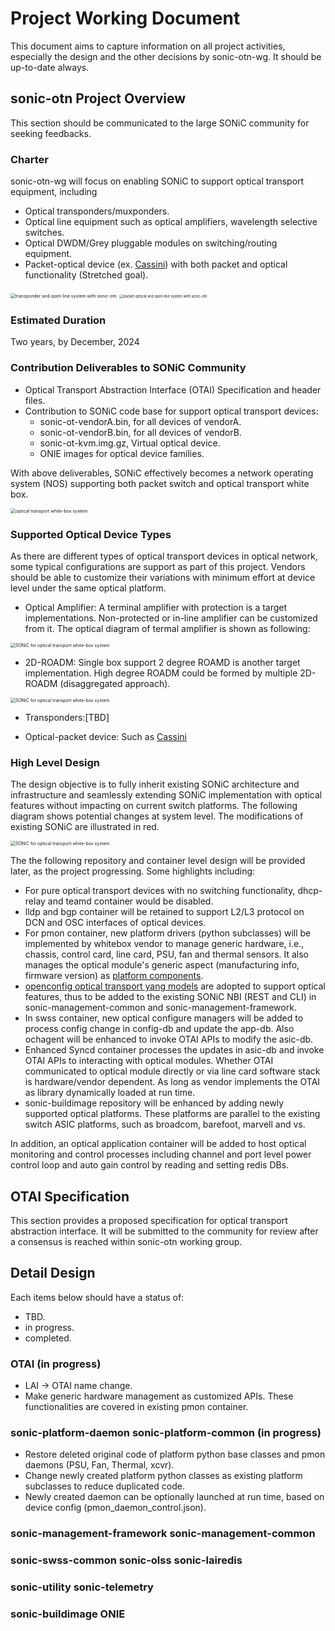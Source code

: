 
# Project Working Document

This document aims to capture information on all project activities, especially the design and the other decisions by sonic-otn-wg. It should be up-to-date always. 

## sonic-otn Project Overview
This section should be communicated to the large SONiC community for seeking feedbacks.

### Charter
sonic-otn-wg will focus on enabling SONiC to support optical transport equipment, including
* Optical transponders/muxponders.
* Optical line equipment such as optical amplifiers, wavelength selective switches.  
* Optical DWDM/Grey pluggable modules on switching/routing equipment.
* Packet-optical device (ex. [Cassini](https://telecominfraproject.com/oopt/)) with both packet and optical functionality (Stretched goal).

<img src="assets/sonic-otn-transponder-open-line-system.png" alt="transponder and open line system with sonic-otn" style="zoom: 50%;" />

<img src="assets/sonic-otn-packet-optical-system.png" alt="packet optical and open line system with sonic-otn" style="zoom: 40%;" />

### Estimated Duration
Two years, by  December, 2024

### Contribution Deliverables to SONiC Community
* Optical Transport Abstraction Interface (OTAI) Specification and header files.
* Contribution to SONiC code base for support optical transport devices:
  - sonic-ot-vendorA.bin, for all devices of vendorA.
  - sonic-ot-vendorB.bin, for all devices of vendorB.
  - sonic-ot-kvm.img.gz, Virtual optical device. 
  - ONIE images for optical device families.

With above deliverables, SONiC effectively becomes a network operating system (NOS) supporting both packet switch and optical transport white box.

<img src="assets/ot-whitebox.png" alt="optical transport white-box system" style="zoom: 50%;" />

### Supported Optical Device Types
As there are different types of optical transport devices in optical network, some typical configurations are support as part of this project. Vendors should be able to customize their variations with minimum effort at device level under the same optical platform.
* Optical Amplifier: A terminal amplifier with protection is a target implementations. Non-protected or in-line amplifier can be customized from it. The optical diagram of termal amplifier is shown as following:
<img src="assets/ot-protected-amp.png" alt="SONiC for optical transport white-box system" style="zoom: 50%;" />

* 2D-ROADM: Single box support 2 degree ROAMD is another target implementation. High degree ROADM could be formed by multiple 2D-ROADM (disaggregated approach).

<img src="assets/ot-2d-roadm.png" alt="SONiC for optical transport white-box system" style="zoom: 50%;" />

* Transponders:[TBD]

* Optical-packet device: Such as [Cassini](https://cdn.brandfolder.io/D8DI15S7/as/q3wkdg-476u4o-8wg0g7/Cassini_at_a_Glance_-_Telecom_Infra_Project.pdf)

### High Level Design
The design objective is to fully inherit existing SONiC architecture and infrastructure and seamlessly extending SONiC implementation with optical features without impacting on current switch platforms. The following diagram shows potential changes at system level. The modifications of existing SONiC are illustrated in red.

<img src="assets/ot-software.png" alt="SONiC for optical transport white-box system" style="zoom: 50%;" />

The the following repository and container level design will be provided later, as the project progressing. Some highlights including:
* For pure optical transport devices with no switching functionality, dhcp-relay and teamd container would be disabled.
* lldp and bgp container will be retained to support L2/L3 protocol on DCN and OSC interfaces of optical devices.
* For pmon container, new platform drivers (python subclasses) will be implemented by whitebox vendor to manage generic hardware, i.e., chassis, control card, line card, PSU, fan and thermal sensors. It also manages the optical module's generic aspect (manufacturing info, firmware version) as  [platform components](https://github.com/sonic-net/SONiC/blob/master/doc/platform_api/new_platform_api.md).
* [openconfig optical transport yang models](https://github.com/openconfig/public/tree/master/release/models/optical-transport) are adopted to support optical features, thus to be added to the existing SONiC NBI (REST and CLI) in sonic-management-common and sonic-management-framework.
* In swss container, new optical configure managers will be added to process config change in config-db and update the app-db. Also ochagent will be enhanced to invoke OTAI APIs to modify the asic-db.
* Enhanced Syncd container processes the updates in asic-db and invoke OTAI APIs to interacting with optical modules. Whether OTAI communicated to optical module directly or via line card software stack is hardware/vendor dependent. As long as vendor implements the OTAI as library dynamically loaded at run time.
* sonic-buildimage repository will be enhanced by adding newly supported optical platforms. These platforms are parallel to the existing switch ASIC platforms, such as broadcom, barefoot, marvell and vs. 

In addition, an optical application container will be added to host optical monitoring and control processes including channel and port level power control loop and auto gain control by reading and setting redis DBs.

## OTAI Specification
This section provides a proposed specification for optical transport abstraction interface. It will be submitted to the community for review after a consensus is reached within sonic-otn working group.

## Detail Design

Each items below should have a status of:
* TBD.
* in progress.
* completed.

### OTAI (in progress)
* LAI -> OTAI name change.
* Make generic hardware management as customized APIs. These functionalities are covered in existing pmon container.


### sonic-platform-daemon sonic-platform-common (in progress)
* Restore deleted original code of platform python base classes and pmon daemons (PSU, Fan, Thermal, xcvr).
* Change newly created platform python classes as existing platform subclasses to reduce duplicated code.
* Newly created daemon can be optionally launched at run time, based on device config (pmon_daemon_control.json).

### sonic-management-framework sonic-management-common
### sonic-swss-common sonic-olss sonic-lairedis
### sonic-utility sonic-telemetry
### sonic-buildimage ONIE